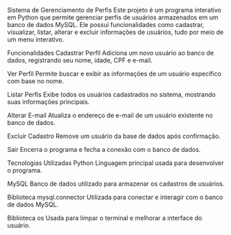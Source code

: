 Sistema de Gerenciamento de Perfis
Este projeto é um programa interativo em Python que permite gerenciar perfis de usuários armazenados em um banco de dados MySQL. Ele possui funcionalidades como cadastrar, visualizar, listar, alterar e excluir informações de usuários, tudo por meio de um menu interativo.

Funcionalidades
Cadastrar Perfil
Adiciona um novo usuário ao banco de dados, registrando seu nome, idade, CPF e e-mail.

Ver Perfil
Permite buscar e exibir as informações de um usuário específico com base no nome.

Listar Perfis
Exibe todos os usuários cadastrados no sistema, mostrando suas informações principais.

Alterar E-mail
Atualiza o endereço de e-mail de um usuário existente no banco de dados.

Excluir Cadastro
Remove um usuário da base de dados após confirmação.

Sair
Encerra o programa e fecha a conexão com o banco de dados.

Tecnologias Utilizadas
Python
Linguagem principal usada para desenvolver o programa.

MySQL
Banco de dados utilizado para armazenar os cadastros de usuários.

Biblioteca mysql.connector
Utilizada para conectar e interagir com o banco de dados MySQL.

Biblioteca os
Usada para limpar o terminal e melhorar a interface do usuário.
